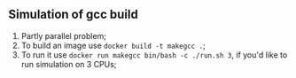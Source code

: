 Simulation of gcc build
--
1. Partly parallel problem;
2. To build an image use `docker build -t makegcc .`;
3. To run it use `docker run makegcc bin/bash -c ./run.sh 3`, 
if you'd like to run simulation on 3 CPUs;
